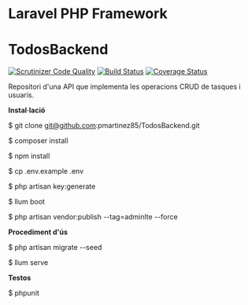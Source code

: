 # Laravel PHP Framework

# TodosBackend
[![Scrutinizer Code Quality](https://scrutinizer-ci.com/g/pmartinez85/TodosBackend/badges/quality-score.png?b=tests)](https://scrutinizer-ci.com/g/pmartinez85/TodosBackend/?branch=tests)
[![Build Status](https://travis-ci.org/pmartinez85/TodosBackend.svg?branch=tests)](https://travis-ci.org/pmartinez85/TodosBackend)
[![Coverage Status](https://coveralls.io/repos/github/pmartinez85/TodosBackend/badge.svg?branch=tests)](https://coveralls.io/github/pmartinez85/TodosBackend?branch=tests)

Repositori d'una API que implementa les operacions CRUD de tasques i usuaris.

**Instal·lació**
    
$ git clone git@github.com:pmartinez85/TodosBackend.git

$ composer install

$ npm install

$ cp .env.example .env

$ php artisan key:generate

$ llum boot

$ php artisan vendor:publish --tag=adminlte --force


**Procediment d'ús**

$ php artisan migrate --seed

$ llum serve

**Testos**

$ phpunit